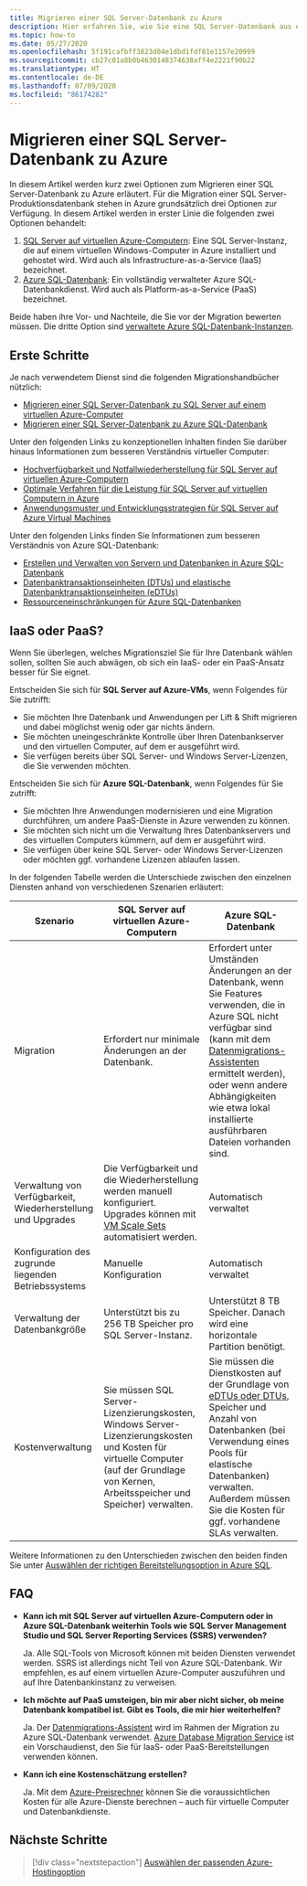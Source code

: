 ```yaml
---
title: Migrieren einer SQL Server-Datenbank zu Azure
description: Hier erfahren Sie, wie Sie eine SQL Server-Datenbank aus einer lokalen SQL Server-Instanz zu Azure migrieren.
ms.topic: how-to
ms.date: 05/27/2020
ms.openlocfilehash: 5f191cafbff3823d04e1dbd1fdf81e1157e20999
ms.sourcegitcommit: cb27c01a8b0b4630148374638aff4e2221f90b22
ms.translationtype: HT
ms.contentlocale: de-DE
ms.lasthandoff: 07/09/2020
ms.locfileid: "86174282"
---
```

# <a name="migrate-a-sql-server-database-to-azure"></a>Migrieren einer SQL Server-Datenbank zu Azure

In diesem Artikel werden kurz zwei Optionen zum Migrieren einer SQL Server-Datenbank zu Azure erläutert. Für die Migration einer SQL Server-Produktionsdatenbank stehen in Azure grundsätzlich drei Optionen zur Verfügung. In diesem Artikel werden in erster Linie die folgenden zwei Optionen behandelt:

1. [SQL Server auf virtuellen Azure-Computern](/azure/virtual-machines/windows/sql/virtual-machines-windows-sql-server-iaas-overview): Eine SQL Server-Instanz, die auf einem virtuellen Windows-Computer in Azure installiert und gehostet wird. Wird auch als Infrastructure-as-a-Service (IaaS) bezeichnet.
2. [Azure SQL-Datenbank](/azure/sql-database/sql-database-technical-overview): Ein vollständig verwalteter Azure SQL-Datenbankdienst. Wird auch als Platform-as-a-Service (PaaS) bezeichnet.

Beide haben ihre Vor- und Nachteile, die Sie vor der Migration bewerten müssen. Die dritte Option sind [verwaltete Azure SQL-Datenbank-Instanzen](/azure/sql-database/sql-database-managed-instance).

## <a name="get-started"></a>Erste Schritte

Je nach verwendetem Dienst sind die folgenden Migrationshandbücher nützlich:

* [Migrieren einer SQL Server-Datenbank zu SQL Server auf einem virtuellen Azure-Computer](/azure/virtual-machines/windows/sql/virtual-machines-windows-migrate-sql)
* [Migrieren einer SQL Server-Datenbank zu Azure SQL-Datenbank](/azure/sql-database/sql-database-migrate-your-sql-server-database)

Unter den folgenden Links zu konzeptionellen Inhalten finden Sie darüber hinaus Informationen zum besseren Verständnis virtueller Computer:

* [Hochverfügbarkeit und Notfallwiederherstellung für SQL Server auf virtuellen Azure-Computern](/azure/virtual-machines/windows/sql/virtual-machines-windows-sql-high-availability-dr)
* [Optimale Verfahren für die Leistung für SQL Server auf virtuellen Computern in Azure](/azure/virtual-machines/windows/sql/virtual-machines-windows-sql-performance)
* [Anwendungsmuster und Entwicklungsstrategien für SQL Server auf Azure Virtual Machines](/azure/virtual-machines/windows/sql/virtual-machines-windows-sql-server-app-patterns-dev-strategies)

Unter den folgenden Links finden Sie Informationen zum besseren Verständnis von Azure SQL-Datenbank:

* [Erstellen und Verwalten von Servern und Datenbanken in Azure SQL-Datenbank](/azure/sql-database/sql-database-servers-databases)
* [Datenbanktransaktionseinheiten (DTUs) und elastische Datenbanktransaktionseinheiten (eDTUs)](/azure/sql-database/sql-database-what-is-a-dtu)
* [Ressourceneinschränkungen für Azure SQL-Datenbanken](/azure/sql-database/sql-database-resource-limits)

## <a name="choosing-iaas-or-paas"></a>IaaS oder PaaS?

Wenn Sie überlegen, welches Migrationsziel Sie für Ihre Datenbank wählen sollen, sollten Sie auch abwägen, ob sich ein IaaS- oder ein PaaS-Ansatz besser für Sie eignet.

Entscheiden Sie sich für **SQL Server auf Azure-VMs**, wenn Folgendes für Sie zutrifft:

* Sie möchten Ihre Datenbank und Anwendungen per Lift & Shift migrieren und dabei möglichst wenig oder gar nichts ändern.
* Sie möchten uneingeschränkte Kontrolle über Ihren Datenbankserver und den virtuellen Computer, auf dem er ausgeführt wird.
* Sie verfügen bereits über SQL Server- und Windows Server-Lizenzen, die Sie verwenden möchten.

Entscheiden Sie sich für **Azure SQL-Datenbank**, wenn Folgendes für Sie zutrifft:

* Sie möchten Ihre Anwendungen modernisieren und eine Migration durchführen, um andere PaaS-Dienste in Azure verwenden zu können.
* Sie möchten sich nicht um die Verwaltung Ihres Datenbankservers und des virtuellen Computers kümmern, auf dem er ausgeführt wird.
* Sie verfügen über keine SQL Server- oder Windows Server-Lizenzen oder möchten ggf. vorhandene Lizenzen ablaufen lassen.

In der folgenden Tabelle werden die Unterschiede zwischen den einzelnen Diensten anhand von verschiedenen Szenarien erläutert:

| Szenario | SQL Server auf virtuellen Azure-Computern | Azure SQL-Datenbank |
|----------|-------------------------|--------------------|
| Migration | Erfordert nur minimale Änderungen an der Datenbank. | Erfordert unter Umständen Änderungen an der Datenbank, wenn Sie Features verwenden, die in Azure SQL nicht verfügbar sind (kann mit dem [Datenmigrations-Assistenten](https://www.microsoft.com/download/details.aspx?id=53595) ermittelt werden), oder wenn andere Abhängigkeiten wie etwa lokal installierte ausführbaren Dateien vorhanden sind.|
| Verwaltung von Verfügbarkeit, Wiederherstellung und Upgrades | Die Verfügbarkeit und die Wiederherstellung werden manuell konfiguriert. Upgrades können mit [VM Scale Sets](/azure/virtual-machine-scale-sets/virtual-machine-scale-sets-automatic-upgrade) automatisiert werden. | Automatisch verwaltet |
| Konfiguration des zugrunde liegenden Betriebssystems | Manuelle Konfiguration | Automatisch verwaltet |
| Verwaltung der Datenbankgröße | Unterstützt bis zu 256 TB Speicher pro SQL Server-Instanz. | Unterstützt 8 TB Speicher. Danach wird eine horizontale Partition benötigt. |
| Kostenverwaltung | Sie müssen SQL Server-Lizenzierungskosten, Windows Server-Lizenzierungskosten und Kosten für virtuelle Computer (auf der Grundlage von Kernen, Arbeitsspeicher und Speicher) verwalten. | Sie müssen die Dienstkosten auf der Grundlage von [eDTUs oder DTUs](/azure/sql-database/sql-database-what-is-a-dtu), Speicher und Anzahl von Datenbanken (bei Verwendung eines Pools für elastische Datenbanken) verwalten. Außerdem müssen Sie die Kosten für ggf. vorhandene SLAs verwalten. |

Weitere Informationen zu den Unterschieden zwischen den beiden finden Sie unter [Auswählen der richtigen Bereitstellungsoption in Azure SQL](/azure/sql-database/sql-database-paas-vs-sql-server-iaas).

## <a name="faq"></a>FAQ

* **Kann ich mit SQL Server auf virtuellen Azure-Computern oder in Azure SQL-Datenbank weiterhin Tools wie SQL Server Management Studio und SQL Server Reporting Services (SSRS) verwenden?**

    Ja. Alle SQL-Tools von Microsoft können mit beiden Diensten verwendet werden. SSRS ist allerdings nicht Teil von Azure SQL-Datenbank. Wir empfehlen, es auf einem virtuellen Azure-Computer auszuführen und auf Ihre Datenbankinstanz zu verweisen.

* **Ich möchte auf PaaS umsteigen, bin mir aber nicht sicher, ob meine Datenbank kompatibel ist. Gibt es Tools, die mir hier weiterhelfen?**

    Ja. Der [Datenmigrations-Assistent](https://www.microsoft.com/download/details.aspx?id=53595) wird im Rahmen der Migration zu Azure SQL-Datenbank verwendet. [Azure Database Migration Service](https://azure.microsoft.com/campaigns/database-migration/) ist ein Vorschaudienst, den Sie für IaaS- oder PaaS-Bereitstellungen verwenden können.

* **Kann ich eine Kostenschätzung erstellen?**

    Ja. Mit dem [Azure-Preisrechner](https://azure.microsoft.com/pricing/calculator/) können Sie die voraussichtlichen Kosten für alle Azure-Dienste berechnen – auch für virtuelle Computer und Datenbankdienste.

## <a name="next-steps"></a>Nächste Schritte

> [!div class="nextstepaction"]
> [Auswählen der passenden Azure-Hostingoption](choose.md)
